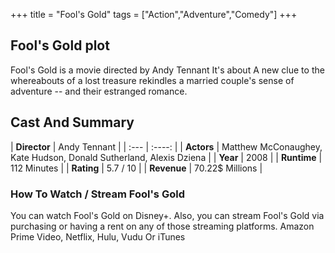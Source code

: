 +++
title = "Fool's Gold"
tags = ["Action","Adventure","Comedy"]
+++
## Fool's Gold plot
Fool's Gold is a movie directed by Andy Tennant It's about A new clue to the whereabouts of a lost treasure rekindles a married couple's sense of adventure -- and their estranged romance.
## Cast And Summary
| **Director**      | Andy Tennant |
    | :---        |    :----:   |
    |  **Actors** | Matthew McConaughey, Kate Hudson, Donald Sutherland, Alexis Dziena |
    | **Year**   | 2008    |
    |  **Runtime** | 112 Minutes |
    |  **Rating** | 5.7 / 10 | 
    |  **Revenue** | 70.22$ Millions |
### How To Watch / Stream Fool's Gold
You can watch Fool's Gold on Disney+.
Also, you can stream Fool's Gold via purchasing or having a rent on any of those streaming platforms.
Amazon Prime Video, Netflix, Hulu, Vudu Or iTunes